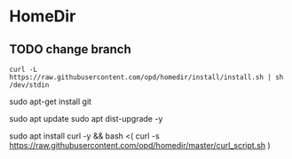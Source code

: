 # HomeDir

## TODO change branch

```
curl -L https://raw.githubusercontent.com/opd/homedir/install/install.sh | sh /dev/stdin
```

sudo apt-get install git

sudo apt update
sudo apt dist-upgrade -y

sudo apt install curl -y && bash <( curl -s https://raw.githubusercontent.com/opd/homedir/master/curl_script.sh )
